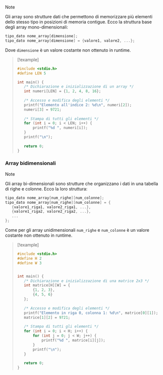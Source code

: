 >[!note]
>Gli array sono strutture dati che permettono di memorizzare più elementi dello stesso tipo in posizioni di memoria contigue. Ecco la struttura base degli array mono-dimensionali:
>
>```c
>tipo_dato nome_array[dimensione];
>tipo_dato nome_array[dimensione] = {valore1, valore2, ...};
>```
>Dove `dimensione` è un valore costante non ottenuto in runtime.

>[!example]
>```c
>#include <stdio.h>
>#define LEN 5
>
>int main() {
>    /* Dichiarazione e inizializzazione di un array */
>    int numeri[LEN] = {1, 2, 4, 8, 16};
>    
>    /* Accesso e modifica degli elementi */
>    printf("Elemento all'indice 2: %d\n", numeri[2]);
>    numeri[3] = 9721;
>    
>    /* Stampa di tutti gli elementi */
>    for (int i = 0; i < LEN; i++) {
>        printf("%d ", numeri[i]);
>    }
>    printf("\n");
>    
>    return 0;
>}
>```

### Array bidimensionali
>[!note]
>Gli array bi-dimensionali sono strutture che organizzano i dati in una tabella di righe e colonne. Ecco la loro struttura:
>
>```c
>tipo_dato nome_array[num_righe][num_colonne];
>tipo_dato nome_array[num_righe][num_colonne] = {
>    {valore1_riga1, valore2_riga1, ...},
>    {valore1_riga2, valore2_riga2, ...},
>    ...
>};
>```
>
>Come per gli array unidimensionali `num_righe` e `num_colonne` è un valore costante non ottenuto in runtime.

>[!example]
>```c
>#include <stdio.h>
>#define H 2
>#define W 3
>
>
>int main() {
>    /* Dichiarazione e inizializzazione di una matrice 2x3 */
>    int matrice[H][W] = {
>        {1, 2, 3},
>        {4, 5, 6}
>    };
>  
>    /* Accesso e modifica degli elementi */
>    printf("Elemento in riga 0, colonna 1: %d\n", matrice[0][1]);
>    matrice[1][2] = 9721;
>    
>    /* Stampa di tutti gli elementi */
>    for (int i = 0; i < H; i++) {
>        for (int j = 0; j < W; j++) {
>            printf("%d ", matrice[i][j]);
>        }
>        printf("\n");
>    }
>    
>    return 0;
>}
>```

